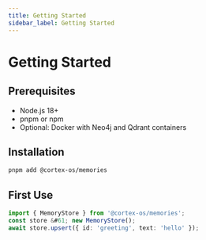 ```yaml
---
title: Getting Started
sidebar_label: Getting Started
---
```


# Getting Started

## Prerequisites
- Node.js 18+
- pnpm or npm
- Optional: Docker with Neo4j and Qdrant containers

## Installation
```bash
pnpm add @cortex-os/memories
```

## First Use
```typescript
import { MemoryStore } from '@cortex-os/memories';
const store &#61; new MemoryStore();
await store.upsert({ id: 'greeting', text: 'hello' });
```
